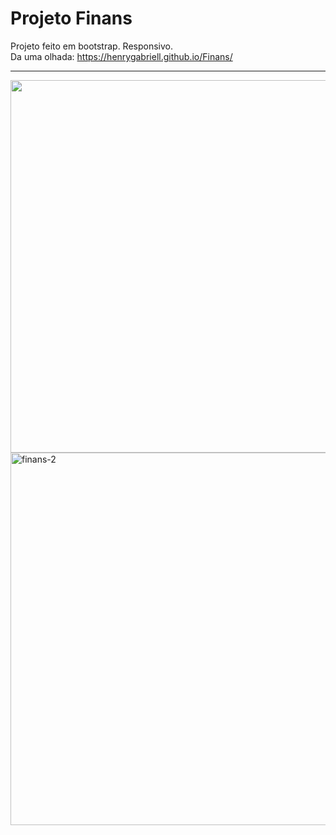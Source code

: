 # Projeto Finans

Projeto feito em bootstrap. Responsivo.
<br>
Da uma olhada: https://henrygabriell.github.io/Finans/
<hr>
<img width="596" src="https://github.com/user-attachments/assets/ff4aa260-7f39-4689-a980-069afb6527d8">
<br>
<img width="596" alt="finans-2" src="https://github.com/user-attachments/assets/f3026398-cf4b-49f6-95bf-f8d1cd9875ff">

